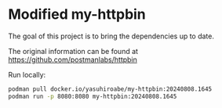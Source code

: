 # Modified my-httpbin

The goal of this project is to bring the dependencies up to date.

The original information can be found at https://github.com/postmanlabs/httpbin

Run locally:
```sh
podman pull docker.io/yasuhiroabe/my-httpbin:20240808.1645
podman run -p 8080:8080 my-httpbin:20240808.1645
```

